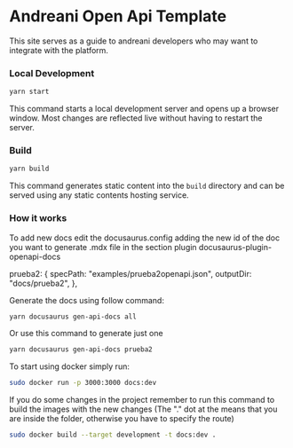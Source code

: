 # Andreani Open Api Template

This site serves as a guide to andreani developers who may want to integrate with the platform.

### Local Development

```bash
yarn start
```

This command starts a local development server and opens up a browser window. Most changes are reflected live without having to restart the server.

### Build

```bash
yarn build
```

This command generates static content into the `build` directory and can be served using any static contents hosting service.


### How it works

To add new docs edit the docusaurus.config adding the new id of the doc you want to generate .mdx file in the section plugin docusaurus-plugin-openapi-docs 

 prueba2: {
            specPath: "examples/prueba2openapi.json",
            outputDir: "docs/prueba2",
          },

Generate the docs using follow command: 
```bash
yarn docusaurus gen-api-docs all 
```
Or use this command to generate just one 

```bash
yarn docusaurus gen-api-docs prueba2
```

To start using docker simply run: 

```bash
sudo docker run -p 3000:3000 docs:dev 
```
If you do some changes in the project remember to run this command to build the images with the new changes (The "." dot at the means that you are inside the folder, otherwise you have to specify the route)

```bash
sudo docker build --target development -t docs:dev .
```




